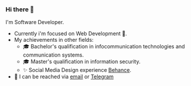 ### Hi there 👋

I'm Software Developer.
- Currently i'm focused on Web Development 👀.
- My achievements in other fields:
  - :mortar_board: Bachelor's qualification in infocommunication technologies and communication systems.
  - :mortar_board: Master's qualification in information security.
  - :sparkles: Social Media Design experience [Behance](https://www.behance.net/arne-be).
- :e-mail: I can be reached via [email](mailto:pm.pushkarev.ar@gmail.com) or [Telegram](https://t.me/AlexeyPushkarev)

<!---
PushkarevAR/PushkarevAR is a ✨ special ✨ repository because its `README.md` (this file) appears on your GitHub profile.
You can click the Preview link to take a look at your changes.
--->
